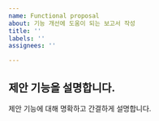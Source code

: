 ```yaml
---
name: Functional proposal
about: 기능 개선에 도움이 되는 보고서 작성
title: ''
labels: ''
assignees: ''

---
```


## 제안 기능을 설명합니다.
제안 기능에 대해 명확하고 간결하게 설명합니다.

